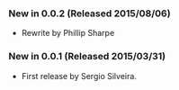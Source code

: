 ### New in 0.0.2 (Released 2015/08/06)
* Rewrite by Phillip Sharpe

### New in 0.0.1 (Released 2015/03/31)
* First release by Sergio Silveira.
